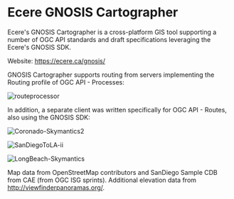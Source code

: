 # Ecere GNOSIS Cartographer

Ecere's GNOSIS Cartographer is a cross-platform GIS tool supporting a number of OGC API standards and draft specifications leveraging the Ecere's GNOSIS SDK.

Website: https://ecere.ca/gnosis/

GNOSIS Cartographer supports routing from servers implementing the Routing profile of OGC API - Processes:

![routeprocessor](https://user-images.githubusercontent.com/5140074/158521003-a9515f10-137a-4fc7-99d3-68ed4484b1b7.jpg)

In addition, a separate client was written specifically for OGC API - Routes, also using the GNOSIS SDK:

![Coronado-Skymantics2](https://user-images.githubusercontent.com/5140074/158521037-e0bc0a5c-740e-4bfb-93d4-8e59ce4f3a45.jpg)

![SanDiegoToLA-ii](https://user-images.githubusercontent.com/5140074/158521061-ddd1bfd6-88ad-484b-82b9-af2e6e0eb5d3.jpg)

![LongBeach-Skymantics](https://user-images.githubusercontent.com/5140074/158521084-f67f7010-a219-4d76-8880-8a5c16c64428.jpg)

Map data from OpenStreetMap contributors and SanDiego Sample CDB from CAE (from OGC ISG sprints).
Additional elevation data from http://viewfinderpanoramas.org/.
